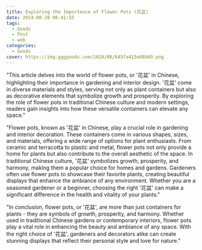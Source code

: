 ```yaml
---
title: Exploring the Importance of Flower Pots (花盆)
date: 2024-08-28 06:41:55
tags:
  - Goods
  - Post
  - web
categories:
  - Goods
cover: https://img.ggggoods.com/2024/08/645fa415e86949.png
---
```


"This article delves into the world of flower pots, or '花盆' in Chinese, highlighting their importance in gardening and interior design. '花盆' come in diverse materials and styles, serving not only as plant containers but also as decorative elements that symbolize growth and prosperity. By exploring the role of flower pots in traditional Chinese culture and modern settings, readers gain insights into how these versatile containers can elevate any space."

"Flower pots, known as '花盆' in Chinese, play a crucial role in gardening and interior decoration. These containers come in various shapes, sizes, and materials, offering a wide range of options for plant enthusiasts. From ceramic and terracotta to plastic and metal, flower pots not only provide a home for plants but also contribute to the overall aesthetic of the space. In traditional Chinese culture, '花盆' symbolizes growth, prosperity, and harmony, making them a popular choice for homes and gardens. Gardeners often use flower pots to showcase their favorite plants, creating beautiful displays that enhance the ambiance of any environment. Whether you are a seasoned gardener or a beginner, choosing the right '花盆' can make a significant difference in the health and vitality of your plants."

"In conclusion, flower pots, or '花盆', are more than just containers for plants - they are symbols of growth, prosperity, and harmony. Whether used in traditional Chinese gardens or contemporary interiors, flower pots play a vital role in enhancing the beauty and ambiance of any space. With the right choice of '花盆', gardeners and decorators alike can create stunning displays that reflect their personal style and love for nature."
